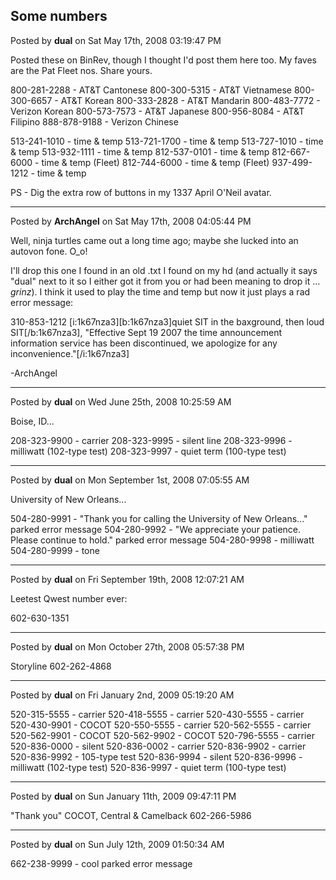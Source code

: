 ## Some numbers
Posted by **dual** on Sat May 17th, 2008 03:19:47 PM

Posted these on BinRev, though I thought I'd post them here too. My faves are the Pat Fleet nos. Share yours.

800-281-2288 - AT&amp;T Cantonese
800-300-5315 - AT&amp;T Vietnamese
800-300-6657 - AT&amp;T Korean
800-333-2828 - AT&amp;T Mandarin
800-483-7772 - Verizon Korean
800-573-7573 - AT&amp;T Japanese
800-956-8084 - AT&amp;T Filipino
888-878-9188 - Verizon Chinese

513-241-1010 - time &amp; temp
513-721-1700 - time &amp; temp
513-727-1010 - time &amp; temp
513-932-1111 - time &amp; temp
812-537-0101 - time &amp; temp
812-667-6000 - time &amp; temp (Fleet)
812-744-6000 - time &amp; temp (Fleet)
937-499-1212 - time &amp; temp

PS - Dig the extra row of buttons in my 1337 April O'Neil avatar.

--------------------------------------------------------------------------------

Posted by **ArchAngel** on Sat May 17th, 2008 04:05:44 PM

Well, ninja turtles came out a long time ago; maybe she lucked into an autovon fone. O_o!

I'll drop this one I found in an old .txt I found on my hd (and actually it says &quot;dual&quot; next to it so I either got it from you or had been meaning to drop it ... *grinz*). I think it used to play the time and temp but now it just plays a rad error message:

310-853-1212
[i:1k67nza3][b:1k67nza3]quiet SIT in the baxground, then loud SIT[/b:1k67nza3], &quot;Effective Sept 19 2007 the time announcement information service has been discontinued, we apologize for any inconvenience.&quot;[/i:1k67nza3]

-ArchAngel

--------------------------------------------------------------------------------

Posted by **dual** on Wed June 25th, 2008 10:25:59 AM

Boise, ID...

208-323-9900 - carrier
208-323-9995 - silent line
208-323-9996 - milliwatt (102-type test)
208-323-9997 - quiet term (100-type test)

--------------------------------------------------------------------------------

Posted by **dual** on Mon September 1st, 2008 07:05:55 AM

University of New Orleans...

504-280-9991 - &quot;Thank you for calling the University of New Orleans...&quot; parked error message
504-280-9992 - &quot;We appreciate your patience. Please continue to hold.&quot; parked error message
504-280-9998 - milliwatt
504-280-9999 - tone

--------------------------------------------------------------------------------

Posted by **dual** on Fri September 19th, 2008 12:07:21 AM

Leetest Qwest number ever:

602-630-1351

--------------------------------------------------------------------------------

Posted by **dual** on Mon October 27th, 2008 05:57:38 PM

Storyline
602-262-4868

--------------------------------------------------------------------------------

Posted by **dual** on Fri January 2nd, 2009 05:19:20 AM

520-315-5555 - carrier
520-418-5555 - carrier
520-430-5555 - carrier
520-430-9901 - COCOT
520-550-5555 - carrier
520-562-5555 - carrier
520-562-9901 - COCOT
520-562-9902 - COCOT
520-796-5555 - carrier
520-836-0000 - silent
520-836-0002 - carrier
520-836-9902 - carrier
520-836-9992 - 105-type test
520-836-9994 - silent
520-836-9996 - milliwatt (102-type test)
520-836-9997 - quiet term (100-type test)

--------------------------------------------------------------------------------

Posted by **dual** on Sun January 11th, 2009 09:47:11 PM

&quot;Thank you&quot; COCOT, Central &amp; Camelback
602-266-5986

--------------------------------------------------------------------------------

Posted by **dual** on Sun July 12th, 2009 01:50:34 AM

662-238-9999 - cool parked error message
